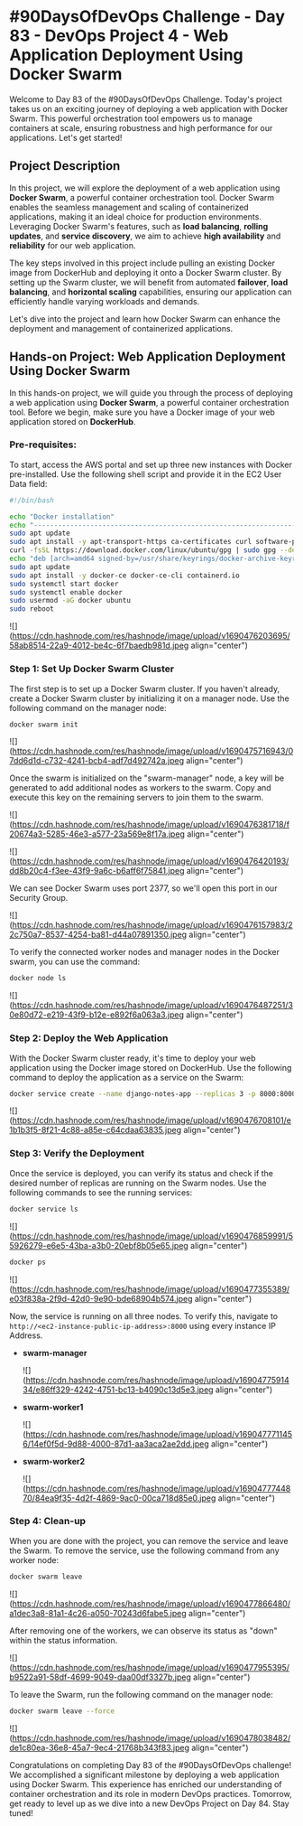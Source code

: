 # #90DaysOfDevOps Challenge - Day 83 - DevOps Project 4 - Web Application Deployment Using Docker Swarm

Welcome to Day 83 of the #90DaysOfDevOps Challenge. Today's project takes us on an exciting journey of deploying a web application with Docker Swarm. This powerful orchestration tool empowers us to manage containers at scale, ensuring robustness and high performance for our applications. Let's get started!

## Project Description

In this project, we will explore the deployment of a web application using **Docker Swarm**, a powerful container orchestration tool. Docker Swarm enables the seamless management and scaling of containerized applications, making it an ideal choice for production environments. Leveraging Docker Swarm's features, such as **load balancing**, **rolling updates**, and **service discovery**, we aim to achieve **high availability** and **reliability** for our web application.

The key steps involved in this project include pulling an existing Docker image from DockerHub and deploying it onto a Docker Swarm cluster. By setting up the Swarm cluster, we will benefit from automated **failover**, **load balancing**, and **horizontal scaling** capabilities, ensuring our application can efficiently handle varying workloads and demands.

Let's dive into the project and learn how Docker Swarm can enhance the deployment and management of containerized applications.

## Hands-on Project: Web Application Deployment Using Docker Swarm

In this hands-on project, we will guide you through the process of deploying a web application using **Docker Swarm**, a powerful container orchestration tool. Before we begin, make sure you have a Docker image of your web application stored on **DockerHub**.

### Pre-requisites:

To start, access the AWS portal and set up three new instances with Docker pre-installed. Use the following shell script and provide it in the EC2 User Data field:

```bash
#!/bin/bash

echo "Docker installation"
echo "------------------------------------------------------------------"
sudo apt update
sudo apt install -y apt-transport-https ca-certificates curl software-properties-common
curl -fsSL https://download.docker.com/linux/ubuntu/gpg | sudo gpg --dearmor -o /usr/share/keyrings/docker-archive-keyring.gpg
echo "deb [arch=amd64 signed-by=/usr/share/keyrings/docker-archive-keyring.gpg] https://download.docker.com/linux/ubuntu $(lsb_release -cs) stable" | sudo tee /etc/apt/sources.list.d/docker.list > /dev/null
sudo apt update
sudo apt install -y docker-ce docker-ce-cli containerd.io
sudo systemctl start docker
sudo systemctl enable docker
sudo usermod -aG docker ubuntu
sudo reboot
```

![](https://cdn.hashnode.com/res/hashnode/image/upload/v1690476203695/58ab8514-22a9-4012-be4c-6f7baedb981d.jpeg align="center")

### Step 1: Set Up Docker Swarm Cluster

The first step is to set up a Docker Swarm cluster. If you haven't already, create a Docker Swarm cluster by initializing it on a manager node. Use the following command on the manager node:

```bash
docker swarm init
```

![](https://cdn.hashnode.com/res/hashnode/image/upload/v1690475716943/07dd6d1d-c732-4241-bcb4-adf7d492742a.jpeg align="center")

Once the swarm is initialized on the "swarm-manager" node, a key will be generated to add additional nodes as workers to the swarm. Copy and execute this key on the remaining servers to join them to the swarm.

![](https://cdn.hashnode.com/res/hashnode/image/upload/v1690476381718/f20674a3-5285-46e3-a577-23a569e8f17a.jpeg align="center")

![](https://cdn.hashnode.com/res/hashnode/image/upload/v1690476420193/dd8b20c4-f3ee-43f9-9a6c-b6aff6f75841.jpeg align="center")

We can see Docker Swarm uses port 2377, so we'll open this port in our Security Group.

![](https://cdn.hashnode.com/res/hashnode/image/upload/v1690476157983/22c750a7-8537-4254-ba81-d44a07891350.jpeg align="center")

To verify the connected worker nodes and manager nodes in the Docker swarm, you can use the command:

```bash
docker node ls
```

![](https://cdn.hashnode.com/res/hashnode/image/upload/v1690476487251/30e80d72-e219-43f9-b12e-e892f6a063a3.jpeg align="center")

### Step 2: Deploy the Web Application

With the Docker Swarm cluster ready, it's time to deploy your web application using the Docker image stored on DockerHub. Use the following command to deploy the application as a service on the Swarm:

```bash
docker service create --name django-notes-app --replicas 3 -p 8000:8000 estebanmorenoit/django-notes-app:latest
```

![](https://cdn.hashnode.com/res/hashnode/image/upload/v1690476708101/e1b1b3f5-8f21-4c88-a85e-c64cdaa63835.jpeg align="center")

### Step 3: Verify the Deployment

Once the service is deployed, you can verify its status and check if the desired number of replicas are running on the Swarm nodes. Use the following commands to see the running services:

```bash
docker service ls
```

![](https://cdn.hashnode.com/res/hashnode/image/upload/v1690476859991/55926279-e6e5-43ba-a3b0-20ebf8b05e65.jpeg align="center")

```bash
docker ps
```

![](https://cdn.hashnode.com/res/hashnode/image/upload/v1690477355389/e03f838a-2f9d-42d0-9e90-bde68904b574.jpeg align="center")

Now, the service is running on all three nodes. To verify this, navigate to `http://<ec2-instance-public-ip-address>:8000` using every instance IP Address.

* **swarm-manager**
    
    ![](https://cdn.hashnode.com/res/hashnode/image/upload/v1690477591434/e86ff329-4242-4751-bc13-b4090c13d5e3.jpeg align="center")
    
* **swarm-worker1**
    
    ![](https://cdn.hashnode.com/res/hashnode/image/upload/v1690477711456/14ef0f5d-9d88-4000-87d1-aa3aca2ae2dd.jpeg align="center")
    
* **swarm-worker2**
    
    ![](https://cdn.hashnode.com/res/hashnode/image/upload/v1690477744870/84ea9f35-4d2f-4869-9ac0-00ca718d85e0.jpeg align="center")
    

### Step 4: Clean-up

When you are done with the project, you can remove the service and leave the Swarm. To remove the service, use the following command from any worker node:

```bash
docker swarm leave
```

![](https://cdn.hashnode.com/res/hashnode/image/upload/v1690477866480/a1dec3a8-81a1-4c26-a050-70243d6fabe5.jpeg align="center")

After removing one of the workers, we can observe its status as "down" within the status information.

![](https://cdn.hashnode.com/res/hashnode/image/upload/v1690477955395/b9522a91-58df-4699-9049-daa00df3327b.jpeg align="center")

To leave the Swarm, run the following command on the manager node:

```bash
docker swarm leave --force
```

![](https://cdn.hashnode.com/res/hashnode/image/upload/v1690478038482/de1c80ea-36e8-45a7-9ec4-21768b343f83.jpeg align="center")

Congratulations on completing Day 83 of the #90DaysOfDevOps challenge! We accomplished a significant milestone by deploying a web application using Docker Swarm. This experience has enriched our understanding of container orchestration and its role in modern DevOps practices. Tomorrow, get ready to level up as we dive into a new DevOps Project on Day 84. Stay tuned!
